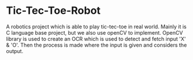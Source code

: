 Tic-Tec-Toe-Robot
=================

A robotics project which is able to play tic-tec-toe in real world. Mainly it is C language base project, but we also use openCV to implement. OpenCV library is used to create an OCR which is used to detect and fetch input 'X' &amp; 'O'. Then the process is made where the input is given and considers the output.